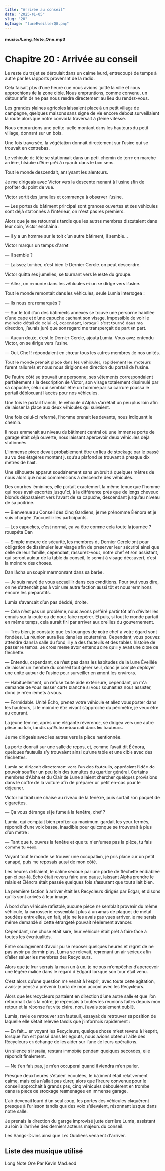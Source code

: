 ```yaml
---
title: "Arrivée au conseil"
date: "2025-01-05"
slug: "20"
bgImage: "luneEveillerQG.png"
---
```


#### music:/Long_Note_One.mp3

# Chapitre 20 : Arrivée au conseil

Le reste du trajet se déroulait dans un calme lourd, entrecoupé de temps à autre par les rapports provenant de la radio.

Cela faisait plus d’une heure que nous avions quitté la ville et nous approchions de la zone cible. Nous empruntions, comme convenu, un détour afin de ne pas nous rendre directement au lieu du rendez-vous.

Les grandes plaines agricoles laissaient place à un petit village de campagne, quelques maisons sans signe de vie encore debout surveillaient la route alors que notre convoi la traversait à pleine vitesse.

Nous empruntions une petite ruelle montant dans les hauteurs du petit village, donnant sur un bois.

Une fois traversée, la végétation donnait directement sur l’usine qui se trouvait en contrebas.

Le véhicule de tête se stationnait dans un petit chemin de terre en marche arrière, histoire d’être prêt à repartir dans le bon sens.

Tout le monde descendait, analysant les alentours.

Je me dirigeais avec Victor vers la descente menant à l’usine afin de profiter du point de vue.

Victor sortit des jumelles et commença à observer l’usine.

— Les portes du bâtiment principal sont grandes ouvertes et des véhicules sont déjà stationnés à l’intérieur, on n'est pas les premiers.

Alors que je me retournais tandis que les autres membres discutaient dans leur coin, Victor enchaîna :

— Il y a un homme sur le toit d’un autre bâtiment, il semble…

Victor marqua un temps d'arrêt

— Il semble ?

— Laissez tomber, c’est bien le Dernier Cercle, on peut descendre.

Victor quitta ses jumelles, se tournant vers le reste du groupe.

— Allez, on remonte dans les véhicules et on se dirige vers l’usine.

Tout le monde remontait dans les véhicules, seule Lumia interrogea :

— Ils nous ont remarqués ?

— Sur le toit d’un des bâtiments annexes se trouve une personne habillée d’une cape et d’une capuche cachant son visage. Impossible de voir le moindre détail de celui-ci, cependant, lorsqu’il s’est tourné dans ma direction, j’aurais juré que son regard me transperçait de part en part.

— Aucun doute, c’est le Dernier Cercle, ajouta Lumia. Vous avez entendu Victor, on se dirige vers l’usine.

— Oui, Chef ! répondaient en chœur tous les autres membres de nos unités.

Tout le monde prenait place dans les véhicules, rapidement les moteurs furent rallumés et nous nous dirigions en direction du portail de l’usine.

De l’autre côté se trouvait une personne, ses vêtements correspondaient parfaitement à la description de Victor, son visage totalement dissimulé par sa capuche, celui qui semblait être un homme par sa carrure poussa le portail débloquant l’accès pour nos véhicules.

Une fois le portail franchi, le véhicule d’Alpha s’arrêtait un peu plus loin afin de laisser la place aux deux véhicules qui suivaient.

Une fois celui-ci refermé, l’homme prenait les devants, nous indiquant le chemin.

Il nous emmenait au niveau du bâtiment central où une immense porte de garage était déjà ouverte, nous laissant apercevoir deux véhicules déjà stationnés.

L’immense pièce devait probablement être un lieu de stockage par le passé au vu des étagères montant jusqu’au plafond se trouvant à presque dix mètres de haut.

Une silhouette apparut soudainement sans un bruit à quelques mètres de nous alors que nous commencions à descendre des véhicules.

Des courbes féminines, elle portait exactement la même tenue que l’homme qui nous avait escortés jusqu’ici, à la différence près que de longs cheveux blonds dépassaient vers l’avant de sa capuche, descendant jusqu’au niveau de sa poitrine.

— Bienvenue au Conseil des Cinq Gardiens, je me prénomme Élénora et je suis chargée d’accueillir les participants.

— Les capuches, c’est normal, ça va être comme cela toute la journée ? rouspéta Dan

— Simple mesure de sécurité, les membres du Dernier Cercle ont pour obligation de dissimuler leur visage afin de préserver leur sécurité ainsi que celle de leur famille, cependant, rassurez-vous, notre chef et son assistant, qui seront autour de la table du conseil, le seront à visage découvert, c’est la moindre des choses.

Dan lâcha un soupir marmonnant dans sa barbe.

— Je suis navré de vous accueillir dans ces conditions. Pour tout vous dire, on ne s’attendait pas à voir une autre faction aussi tôt et nous terminons encore les préparatifs.

Lumia s’avançait d’un pas décidé, droite.

— Cela n’est pas un problème, nous avons préféré partir tôt afin d’éviter les ennuis sur la route ou de nous faire repérer. Et puis, si tout le monde partait en même temps, cela aurait fini par arriver aux oreilles du gouvernement.

— Très bien, je constate que les louanges de notre chef à votre égard sont fondées. La réunion aura lieu dans les souterrains. Cependant, vous pouvez attendre dans la salle du fond, il y a des fauteuils et des tables, histoire de passer le temps. Je crois même avoir entendu dire qu’il y avait une cible de fléchette.

— Entendu, cependant, ce n’est pas dans les habitudes de la Lune Éveillée de laisser un membre du conseil tout gérer seul, donc je compte déployer une unité autour de l’usine pour surveiller en amont les environs.

— Habituellement, on refuse toute aide extérieure, cependant, on m'a demandé de vous laisser carte blanche si vous souhaitiez nous assister, donc je m’en remets à vous.

— Formidable. Unité Écho, prenez votre véhicule et allez vous poster dans les hauteurs, si le moindre être vivant s’approche du périmètre, je veux être au courant.

La jeune femme, après une élégante révérence, se dirigea vers une autre pièce au loin, tandis qu’Écho retournait dans les hauteurs.

Je me dirigeais avec les autres vers la pièce mentionnée.

La porte donnait sur une salle de repos, et, comme l’avait dit Élénora, quelques fauteuils s’y trouvaient ainsi qu’une table et une cible avec des fléchettes.

Lumia se dirigeait directement vers l’un des fauteuils, appréciant l’idée de pouvoir souffler un peu loin des tumultes du quartier général. Certains membres d’Alpha et du Clair de Lune allaient chercher quelques provisions dans le coffre de la voiture afin de préparer un petit en-cas pour le déjeuner.

Victor lui tirait une chaise au niveau de la fenêtre, puis sortait son paquet de cigarettes.

— Ça vous dérange si je fume à la fenêtre, chef ?

Lumia, qui comptait bien profiter au maximum, gardait les yeux fermés, répondit d’une voix basse, inaudible pour quiconque se trouverait à plus d’un mètre :

— Tant que tu ouvres la fenêtre et que tu n'enfumes pas la pièce, tu fais comme tu veux.

Voyant tout le monde se trouver une occupation, je pris place sur un petit canapé, puis me reposais aussi de mon côté.

Les heures défilaient, le calme secoué par une partie de fléchette endiablée par-ci par-là. Écho était revenu faire une pause, laissant Alpha prendre le relais et Élénora était passée quelques fois s’assurant que tout allait bien.

La première faction à arriver était les Recycleurs dirigés par Edgar, et disons qu’ils sont arrivés à leur image. 

À bord d’un véhicule rafistolé, aucune pièce ne semblait provenir du même véhicule, la carrosserie ressemblait plus à un amas de plaques de métal soudées entre elles, en fait, si je ne les avais pas vues arriver, je me serais même demandé si cette étrangeté pouvait réellement avancer.

Cependant, une chose était sûre, leur véhicule était prêt à faire face à toutes les éventualités.

Entre soulagement d’avoir pu se reposer quelques heures et regret de ne pas avoir pu dormir plus, Lumia se relevait, reprenant un air sérieux afin d’aller saluer les membres des Recycleurs.

Alors que je leur serrais la main un à un, je ne pus m’empêcher d’apercevoir une légère malice dans le regard d’Edgard lorsque son tour était venu.

C’est alors qu’une question me venait à l’esprit, avec toute cette agitation, avais-je pensé à prévenir Lumia de mon accord avec les Recycleurs.

Alors que les recycleurs partaient en direction d’une autre salle et que l’on retournait dans la nôtre, je repensais à toutes les réunions faites depuis mon retour et la réponse fut vite claire, non, j’avais totalement oublié.

Lumia, ravie de retrouver son fauteuil, essayait de retrouver sa position de laquelle elle s’était relevée tandis que j’informais rapidement :

— En fait… en voyant les Recycleurs, quelque chose m’est revenu à l’esprit, lorsque l’on est passé dans les égouts, nous avions obtenu l’aide des Recycleurs en échange de les aider sur l’une de leurs opérations.

Un silence s’installa, restant immobile pendant quelques secondes, elle répondit finalement.

— Ne t’en fais pas, je m’en occuperai quand il viendra m’en parler.

Presque deux heures s’étaient écoulées, le bâtiment était relativement calme, mais cela n’allait pas durer, alors que l’heure convenue pour le conseil approchait à grands pas, cinq véhicules déboulèrent en trombe dans la pièce de stockage réaménagée en immense garage.

L’air devenait lourd d’un seul coup, les portes des véhicules claquèrent presque à l’unisson tandis que des voix s’élevaient, résonnant jusque dans notre salle.

Je prenais la direction du garage improvisé juste derrière Lumia, assistant au loin à l’arrivée des derniers acteurs majeurs du conseil.

Les Sangs-Divins ainsi que Les Oubliées venaient d'arriver.

## Liste des musique utilisé

Long Note One Par Kevin MacLeod